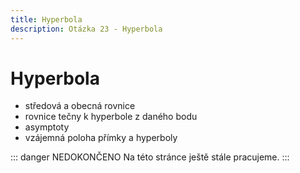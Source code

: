 ```yaml
---
title: Hyperbola
description: Otázka 23 - Hyperbola
---
```


# **Hyperbola**

- středová a obecná rovnice
- rovnice tečny k hyperbole z daného bodu
- asymptoty
- vzájemná poloha přímky a hyperboly

::: danger NEDOKONČENO
Na této stránce ještě stále pracujeme.
:::
